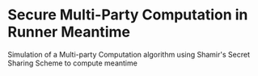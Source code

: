 # Secure Multi-Party Computation in Runner Meantime

Simulation of a Multi-party Computation algorithm using Shamir's Secret Sharing Scheme to compute meantime 
